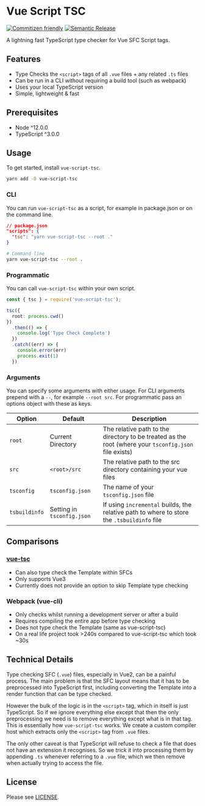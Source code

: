 # Vue Script TSC

[![Commitizen friendly](https://img.shields.io/badge/commitizen-friendly-brightgreen.svg)](http://commitizen.github.io/cz-cli/)
[![Semantic Release](https://img.shields.io/badge/%20%20%F0%9F%93%A6%F0%9F%9A%80-semantic--release-e10079.svg)](https://github.com/semantic-release/semantic-release)

A lightning fast TypeScript type checker for Vue SFC Script tags.

## Features

- Type Checks the `<script>` tags of all `.vue` files + any related `.ts` files
- Can be run in a CLI without requiring a build tool (such as webpack)
- Uses your local TypeScript version
- Simple, lightweight & fast

## Prerequisites

- Node ^12.0.0
- TypeScript ^3.0.0

## Usage

To get started, install `vue-script-tsc`.

```bash
yarn add -D vue-script-tsc
```

### CLI

You can run `vue-script-tsc` as a script, for example in package.json or on the command line.

```json
// package.json
"scripts": {
  "tsc": "yarn vue-script-tsc --root ."
}
```

```bash
# Command line
yarn vue-script-tsc --root .
```

### Programmatic

You can call `vue-script-tsc` within your own script.

```ts
const { tsc } = require('vue-script-tsc');

tsc({
  root: process.cwd()
})
  .then(() => {
    console.log('Type Check Complete')
  })
  .catch((err) => {
    console.error(err)
    process.exit(1)
  })
```

### Arguments

You can specify some arguments with either usage. For CLI arguments prepend with a `--`, for example `--root src`. For programmatic pass an options object with these as keys.

| Option        | Default                                                        | Description |
| ------------- | -------------------------------------------------------------- | ----------- |
| `root`        | Current Directory                                              | The relative path to the directory to be treated as the root (where your `tsconfig.json` file exists) |
| `src`         | `<root>/src`                                                   | The relative path to the src directory containing your vue files |
| `tsconfig`    | `tsconfig.json`                                                | The name of your `tsconfig.json` file |
| `tsbuildinfo` | Setting in `tsconfig.json`                                    | If using `incremental` builds, the relative path to where to store the `.tsbuildinfo` file |

## Comparisons

### [vue-tsc](https://github.com/johnsoncodehk/vue-tsc)

- Can also type check the Template within SFCs
- Only supports Vue3
- Currently does not provide an option to skip Template type checking

### Webpack (vue-cli)

- Only checks whilst running a development server or after a build
- Requires compiling the entire app before type checking
- Does not type check the Template (same as vue-script-tsc)
- On a real life project took >240s compared to vue-script-tsc which took ~30s

## Technical Details

Type checking SFC (`.vue`) files, especially in Vue2, can be a painful process. The main problem is that the SFC layout means that it has to be preprocessed into TypeScript first, including converting the Template into a render function that can be type checked.

However the bulk of the logic is in the `<script>` tag, which in itself is just TypeScript. So if we ignore everything else except that then the only preprocessing we need is to remove everything except what is in that tag. This is essentially how `vue-script-tsc` works. We create a custom compiler host which extracts only the `<script>` tag from `.vue` files.

The only other caveat is that TypeScript will refuse to check a file that does not have an extension it recognises. So we trick it into processing them by appending `.ts` whenever referring to a `.vue` file, which we then remove when actually trying to access the file.

## License

Please see [LICENSE](./LICENSE).
